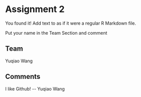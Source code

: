 # Assignment 2

You found it!  Add text to as if it were a regular R Markdown file.

Put your name in the Team Section and comment

## Team
Yuqiao Wang

## Comments
I like Github! -- Yuqiao Wang
